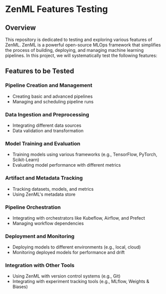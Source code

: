 # ZenML Features Testing

## Overview
This repository is dedicated to testing and exploring various features of ZenML. ZenML is a powerful open-source MLOps framework that simplifies the process of building, deploying, and managing machine learning pipelines. In this project, we will systematically test the following features:

## Features to be Tested

### Pipeline Creation and Management
- Creating basic and advanced pipelines
- Managing and scheduling pipeline runs

### Data Ingestion and Preprocessing
- Integrating different data sources
- Data validation and transformation

### Model Training and Evaluation
- Training models using various frameworks (e.g., TensorFlow, PyTorch, Scikit-Learn)
- Evaluating model performance with different metrics

### Artifact and Metadata Tracking
- Tracking datasets, models, and metrics
- Using ZenML's metadata store

### Pipeline Orchestration
- Integrating with orchestrators like Kubeflow, Airflow, and Prefect
- Managing workflow dependencies

### Deployment and Monitoring
- Deploying models to different environments (e.g., local, cloud)
- Monitoring deployed models for performance and drift

### Integration with Other Tools
- Using ZenML with version control systems (e.g., Git)
- Integrating with experiment tracking tools (e.g., MLflow, Weights & Biases)
